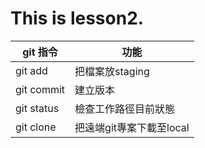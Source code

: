 # This is lesson2.

| git 指令  | 功能     |
| --------- | -------- |
| git add   | 把檔案放staging |
| git commit | 建立版本 |
| git status | 檢查工作路徑目前狀態 |
| git clone  | 把遠端git專案下載至local | 
